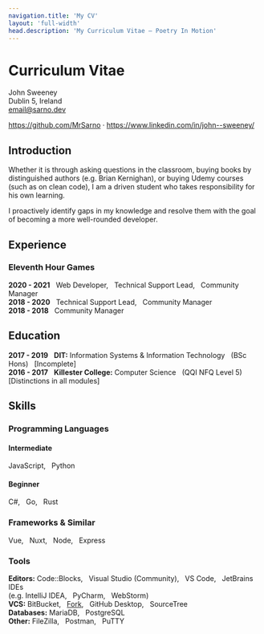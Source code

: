 ```yaml
---
navigation.title: 'My CV'
layout: 'full-width'
head.description: 'My Curriculum Vitae — Poetry In Motion'
---
```


# Curriculum Vitae

John Sweeney<br>
Dublin 5, Ireland<br>
email@sarno.dev

https://github.com/MrSarno · https://www.linkedin.com/in/john--sweeney/

## Introduction
Whether it is through asking questions in the classroom, buying books by distinguished authors (e.g. Brian Kernighan), or buying Udemy courses (such as on clean code), I am a driven student who takes responsibility for his own learning.

I proactively identify gaps in my knowledge and resolve them with the goal of becoming a more well-rounded developer.

## Experience
### Eleventh Hour Games
**2020 - 2021** &nbsp; Web Developer, &nbsp; Technical Support Lead, &nbsp; Community Manager<br>
**2018 - 2020** &nbsp; Technical Support Lead, &nbsp; Community Manager<br>
**2018 - 2018** &nbsp; Community Manager

## Education
**2017 - 2019** &nbsp; **DIT:** Information Systems & Information Technology &nbsp; (BSc Hons) &nbsp; \[Incomplete]<br>
**2016 - 2017** &nbsp; **Killester College:** Computer Science &nbsp; (QQI NFQ Level 5) &nbsp; <br> \[Distinctions in all modules]

## Skills
### Programming Languages
#### Intermediate
JavaScript, &nbsp; Python

#### Beginner
C#, &nbsp; Go, &nbsp; Rust

### Frameworks & Similar
Vue, &nbsp; Nuxt, &nbsp; Node, &nbsp; Express

### Tools
**Editors:** Code::Blocks, &nbsp; Visual Studio (Community), &nbsp; VS Code, &nbsp; JetBrains IDEs<br>
(e.g. IntelliJ IDEA, &nbsp; PyCharm, &nbsp; WebStorm)<br>
**VCS:** BitBucket, &nbsp; [Fork](https://git-fork.com/), &nbsp; GitHub Desktop, &nbsp; SourceTree<br>
**Databases:** MariaDB, &nbsp; PostgreSQL<br>
**Other:** FileZilla, &nbsp; Postman, &nbsp; PuTTY
